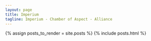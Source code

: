 ```yaml
---
layout: page
title: Imperium
tagline: Imperium - Chamber of Aspect - Alliance
---
```


{% assign posts_to_render = site.posts %}
{% include posts.html %}